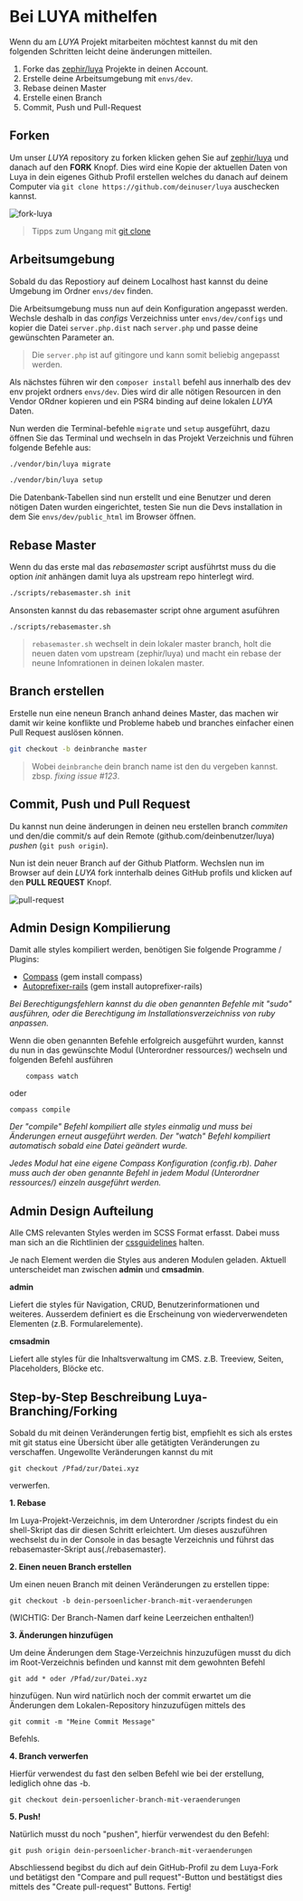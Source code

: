Bei LUYA mithelfen
==================
Wenn du am *LUYA* Projekt mitarbeiten möchtest kannst du mit den folgenden Schritten leicht deine änderungen mitteilen.

1. Forke das [zephir/luya](https://github.com/zephir/luya) Projekte in deinen Account.
2. Erstelle deine Arbeitsumgebung mit `envs/dev`.
4. Rebase deinen Master
5. Erstelle einen Branch
6. Commit, Push und Pull-Request

Forken
------
Um unser *LUYA* repository zu forken klicken gehen Sie auf [zephir/luya](https://github.com/zephir/luya) und danach auf den **FORK** Knopf. Dies wird eine Kopie der aktuellen Daten von Luya in dein eigenes Github Profil erstellen welches du danach auf deinem Computer via `git clone https://github.com/deinuser/luya` auschecken kannst. 

![fork-luya](https://raw.githubusercontent.com/zephir/luya/master/docs/guide/img/start-collaboration-fork.jpg "Fork Luya")

> Tipps zum Ungang mit [git clone](https://help.github.com/articles/importing-a-git-repository-using-the-command-line/)

Arbeitsumgebung
---------------
Sobald du das Repostiory auf deinem Localhost hast kannst du deine Umgebung im Ordner `envs/dev` finden.

Die Arbeitsumgebung muss nun auf dein Konfiguration angepasst werden. Wechsle deshalb in das *configs* Verzeichniss unter `envs/dev/configs` und kopier die Datei `server.php.dist` nach `server.php` und passe deine gewünschten Parameter an.

> Die `server.php` ist auf gitingore und kann somit beliebig angepasst werden.

Als nächstes führen wir den `composer install` befehl aus innerhalb des dev env projekt ordners `envs/dev`. Dies wird dir alle nötigen Resourcen in den Vendor ORdner kopieren und ein PSR4 binding auf deine lokalen *LUYA* Daten.

Nun werden die Terminal-befehle `migrate` und `setup` ausgeführt, dazu öffnen Sie das Terminal und wechseln in das Projekt Verzeichnis und führen folgende Befehle aus:

```sh
./vendor/bin/luya migrate

./vendor/bin/luya setup
```

Die Datenbank-Tabellen sind nun erstellt und eine Benutzer und deren nötigen Daten wurden eingerichtet, testen Sie nun die Devs installation in dem Sie `envs/dev/public_html` im Browser öffnen.

Rebase Master
-------------
Wenn du das erste mal das *rebasemaster* script ausführtst muss du die option *init* anhängen damit luya als upstream repo hinterlegt wird.

```sh
./scripts/rebasemaster.sh init
```

Ansonsten kannst du das rebasemaster script ohne argument asuführen
```
./scripts/rebasemaster.sh
```

> `rebasemaster.sh` wechselt in dein lokaler master branch, holt die neuen daten vom upstream (zephir/luya) und macht ein rebase der neune Infomrationen in deinen lokalen master.

Branch erstellen
----------------
Erstelle nun eine neneun Branch anhand deines Master, das machen wir damit wir keine konflikte und Probleme habeb und branches einfacher einen Pull Request auslösen können.

```sh
git checkout -b deinbranche master
```

> Wobei `deinbranche` dein branch name ist den du vergeben kannst. zbsp. *fixing issue #123*.


Commit, Push und Pull Request
-----------------------------
Du kannst nun deine änderungen in deinen neu erstellen branch *commiten* und den/die commit/s auf dein Remote (github.com/deinbenutzer/luya) *pushen* (`git push origin`).

Nun ist dein neuer Branch auf der Github Platform. Wechslen nun im Browser auf dein *LUYA* fork innterhalb deines GitHub profils und klicken auf den **PULL REQUEST** Knopf.

![pull-request](https://raw.githubusercontent.com/zephir/luya/master/docs/guide/img/start-collaboration-pull-request.jpg "Pull request")

Admin Design Kompilierung
-------------------------
Damit alle styles kompiliert werden, benötigen Sie folgende Programme / Plugins:

* [Compass](http://compass-style.org/install/) (gem install compass)
* [Autoprefixer-rails](autoprefixer-rails) (gem install autoprefixer-rails)

*Bei Berechtigungsfehlern kannst du die oben genannten Befehle mit "sudo" ausführen, oder die Berechtigung im Installationsverzeichniss von ruby anpassen.*

Wenn die oben genannten Befehle erfolgreich ausgeführt wurden, kannst du nun in das gewünschte Modul (Unterordner ressources/) wechseln und folgenden Befehl ausführen

```
    compass watch
```

oder

```
compass compile
```

*Der "compile" Befehl kompiliert alle styles einmalig und muss bei Änderungen erneut ausgeführt werden. Der "watch" Befehl kompiliert automatisch sobald eine Datei geändert wurde.*

*Jedes Modul hat eine eigene Compass Konfiguration (config.rb). Daher muss auch der oben genannte Befehl in jedem Modul (Unterordner ressources/) einzeln ausgeführt werden.*

Admin Design Aufteilung
-----------------------
Alle CMS relevanten Styles werden im SCSS Format erfasst. Dabei muss man sich an die Richtlinien der [cssguidelines](http://cssguidelin.es) halten.

Je nach Element werden die Styles aus anderen Modulen geladen. Aktuell unterscheidet man zwischen **admin** und **cmsadmin**.

**admin**

Liefert die styles für Navigation, CRUD, Benutzerinformationen und weiteres. Ausserdem definiert es die Erscheinung von wiederverwendeten Elementen (z.B. Formularelemente).

**cmsadmin**

Liefert alle styles für die Inhaltsverwaltung im CMS. z.B. Treeview, Seiten, Placeholders, Blöcke etc.

Step-by-Step Beschreibung Luya-Branching/Forking
------------------------------------------------
Sobald du mit deinen Veränderungen fertig bist, empfiehlt es sich als erstes mit git status eine Übersicht über alle getätigten Veränderungen zu verschaffen. Ungewollte Veränderungen kannst du mit 
```
git checkout /Pfad/zur/Datei.xyz 
```
verwerfen.

**1. Rebase**

Im Luya-Projekt-Verzeichnis, im dem Unterordner /scripts findest du ein shell-Skript das dir diesen Schritt erleichtert. Um dieses auszuführen wechselst du in der Console in das besagte Verzeichnis und führst das rebasemaster-Skript aus(./rebasemaster).

**2. Einen neuen Branch erstellen**

Um einen neuen Branch mit deinen Veränderungen zu erstellen tippe: 
```
git checkout -b dein-persoenlicher-branch-mit-veraenderungen
```
(WICHTIG: Der Branch-Namen darf keine Leerzeichen enthalten!)

**3. Änderungen hinzufügen**

Um deine Änderungen dem Stage-Verzeichnis hinzuzufügen musst du dich im Root-Verzeichnis befinden und kannst mit dem gewohnten Befehl
```
git add * oder /Pfad/zur/Datei.xyz 
```
hinzufügen.
Nun wird natürlich noch der commit erwartet um die Änderungen dem Lokalen-Repository hinzuzufügen mittels des
```
git commit -m "Meine Commit Message" 
```
Befehls.

**4. Branch verwerfen**

Hierfür verwendest du fast den selben Befehl wie bei der erstellung, lediglich ohne das -b.
```
git checkout dein-persoenlicher-branch-mit-veraenderungen
```

**5. Push!**

Natürlich musst du noch "pushen", hierfür verwendest du den Befehl: 
```
git push origin dein-persoenlicher-branch-mit-veraenderungen
```

Abschliessend begibst du dich auf dein GitHub-Profil zu dem Luya-Fork und betätigst den "Compare and pull request"-Button und bestätigst dies mittels des "Create pull-request" Buttons.
Fertig!
